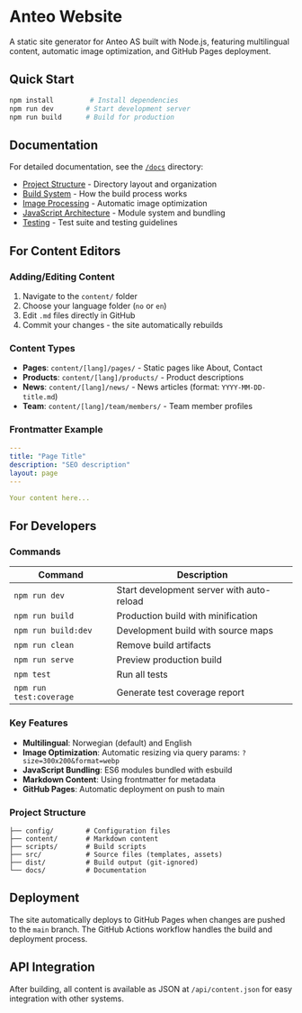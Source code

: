 # Anteo Website

A static site generator for Anteo AS built with Node.js, featuring multilingual content, automatic image optimization, and GitHub Pages deployment.

## Quick Start

```bash
npm install         # Install dependencies
npm run dev        # Start development server
npm run build      # Build for production
```

## Documentation

For detailed documentation, see the [`/docs`](./docs) directory:

- [Project Structure](./docs/project-structure.md) - Directory layout and organization
- [Build System](./docs/build-system.md) - How the build process works
- [Image Processing](./docs/image-processing.md) - Automatic image optimization
- [JavaScript Architecture](./docs/javascript-architecture.md) - Module system and bundling
- [Testing](./docs/testing.md) - Test suite and testing guidelines

## For Content Editors

### Adding/Editing Content

1. Navigate to the `content/` folder
2. Choose your language folder (`no` or `en`)
3. Edit `.md` files directly in GitHub
4. Commit your changes - the site automatically rebuilds

### Content Types

- **Pages**: `content/[lang]/pages/` - Static pages like About, Contact
- **Products**: `content/[lang]/products/` - Product descriptions
- **News**: `content/[lang]/news/` - News articles (format: `YYYY-MM-DD-title.md`)
- **Team**: `content/[lang]/team/members/` - Team member profiles

### Frontmatter Example

```yaml
---
title: "Page Title"
description: "SEO description"
layout: page
---

Your content here...
```

## For Developers

### Commands

| Command | Description |
|---------|-------------|
| `npm run dev` | Start development server with auto-reload |
| `npm run build` | Production build with minification |
| `npm run build:dev` | Development build with source maps |
| `npm run clean` | Remove build artifacts |
| `npm run serve` | Preview production build |
| `npm test` | Run all tests |
| `npm run test:coverage` | Generate test coverage report |

### Key Features

- **Multilingual**: Norwegian (default) and English
- **Image Optimization**: Automatic resizing via query params: `?size=300x200&format=webp`
- **JavaScript Bundling**: ES6 modules bundled with esbuild
- **Markdown Content**: Using frontmatter for metadata
- **GitHub Pages**: Automatic deployment on push to main

### Project Structure

```
├── config/        # Configuration files
├── content/       # Markdown content
├── scripts/       # Build scripts
├── src/           # Source files (templates, assets)
├── dist/          # Build output (git-ignored)
└── docs/          # Documentation
```

## Deployment

The site automatically deploys to GitHub Pages when changes are pushed to the `main` branch. The GitHub Actions workflow handles the build and deployment process.

## API Integration

After building, all content is available as JSON at `/api/content.json` for easy integration with other systems.

